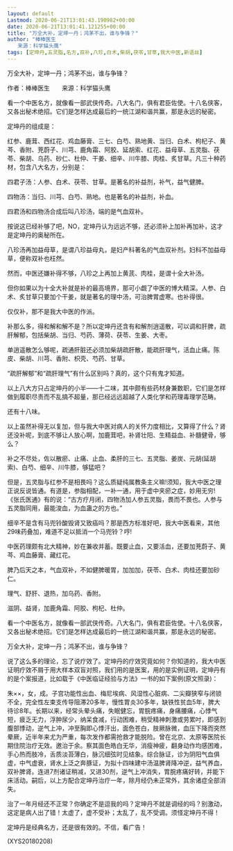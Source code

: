 ```yaml
---
layout: default
Lastmod: 2020-06-21T13:01:43.190982+00:00
date: 2020-06-21T13:01:41.121255+00:00
title: "万全大补，定坤一丹；鸿茅不出，谁与争锋？"
author: "棒棒医生
　　来源：科学猫头鹰"
tags: [定坤丹,五灵脂,名方,双补,八珍,白术,柴胡,茯苓,甘草,我大中医,新语丝]
---
```


万全大补，定坤一丹；鸿茅不出，谁与争锋？

作者：棒棒医生　　来源：科学猫头鹰

看一个中医名方，就像看一部武侠传奇。八大名门，俱有君臣佐使。十八名侠客，又各出秘术绝招。它们是怎样达成最后的一统江湖和谐共赢，那是永远的秘密。

定坤丹的组成是：

红参、鹿茸、西红花、鸡血藤膏、三七、白芍、熟地黄、当归、白术、枸杞子、黄芩、香附、茺蔚子、川芎、鹿角霜、阿胶、延胡索、红花、益母草、五灵脂、茯苓、柴胡、乌药、砂仁、杜仲、干姜、细辛、川牛膝、肉桂、炙甘草。凡三十种药材，包含八大名方，分别是：

四君子汤：人参、白术、茯苓、甘草。是著名的补益剂，补气，益气健脾。

四物汤：当归、川芎、白芍、熟地。也是著名的补益剂，补血。

四君汤和四物汤合成后叫八珍汤，端的是气血双补。

按说这已经补够了吧，NO，定坤丹认为远远不够，还必须补上加补再加补，这才是定坤丹的奥秘所在。

八珍汤再加益母草，是谓八珍益母丸，是妇产科著名的气血双补剂。妇科不加益母草，便称双补也枉然。

然而，中医还嫌补得不够，八珍之上再加上黄芪、肉桂，是谓十全大补汤。

但你如果以为十全大补就是补的最高境界，那可小觑了中医的博大精深。人参、白术、炙甘草只要加个干姜，就是著名的理中汤，可治脾胃虚寒。也补得很。

仅仅补，那不是我大中医的作派。

补那么多，得和解和解不是？所以定坤丹还含有和解剂逍遥散，可以调和肝脾，疏肝解郁，包括柴胡、当归、芍药、薄荷、茯苓、生姜、大枣。

单逍遥散怎么够呢，疏通肝脏还必须加柴胡疏肝散，能疏肝理气，活血止痛。陈皮、柴胡、川芎、香附、枳壳、芍药、甘草。

“疏肝解郁”和“疏肝理气”有什么区别吗？真的，这个只有鬼才知道。

以上八大方只占定坤丹的小半——十二味，其中颇有些药材身兼数职，它们是怎样做到履职尽责而不乱搞不超量，那已经远远超越了人类化学和药理毒理学范畴。

还有十八味。

以上虽然补得无以复加，但与我大中医对病人的关怀力度相比，又算得了什么？肾还没补呢，到底不够让人放心啊，加鹿茸吧，补肾壮阳、生精益血、补髓健骨，够么？

补之不尽处，佐以散瘀、止痛、止血、柔肝的三七、五灵脂、姜炭、元胡(延胡索)、白芍、细辛、川牛膝，够猛吧？

但是，五灵脂与红参不是相畏吗？这么质疑纯属教条主义嘛!须知，我大中医之理正说反说皆通。有道是，参脂相配，一补一通，用于虚中夹瘀之症，妙用无穷!《张氏医通》有的说：“古方疗月闭，四物汤加人参五灵脂，畏而不畏也。人参与五灵脂同用，最能浚血，为血蛊之的方也。”

细辛不是含有马兜铃酸毁肾又致癌吗？那是西方标准好吧，我大中医看来，其他29味药叠加，难道不足以抵消一个马兜铃？哼!

中医药理颇有北大精神，妙在兼收并蓄。既要止血，又要活血，还要加茺蔚子、黄芩、鸡血藤膏、藏红花。

脾乃后天之本，气血双补，不如健脾暖胃，加加加，茯苓、白术、肉桂还要加砂仁。

理气、舒肝、退热，加乌药、香附。

滋阴、益肾，加鹿角霜、阿胶、枸杞、杜仲。

看一个中医名方，就像看一部武侠传奇。八大名门，俱有君臣佐使。十八名侠客，又各出秘术绝招。它们是怎样达成最后的一统江湖和谐共赢，那是永远的秘密。

万全大补，定坤一丹；鸿茅不出，谁与争锋？

说了这么多的理论，忘了说疗效了。定坤丹的疗效究竟如何？你知道的，我大中医证明疗效不屑于用大样本双盲对照，我们用的是医案，用的是实例证明，定坤丹有的是个案报道，比如载于《中医临证经验与方法》一书的如下案例(原文照录)：

朱××，女，成。子宫功能性出血、梅尼埃病、风湿性心脏病、二尖瓣狭窄与闭锁不全，完全性左束支传导阻滞20多年，慢性胃炎30多年，缺铁性贫血5年，脾大待诊8年。长期以来，经常头晕头痛，失眠健忘，胃脘疼痛，身痛腰痛，心悸气短，疲乏无力，浮肿尿少，纳呆食减，行动困难，稍受精神刺激或劳累吋，即感到腹部悸动，逆气上冲，冲至胸即心悸汗出，面色苍白，肢厥脉微，血压下降而突然晕厥，近半年来尤为严重，每次发作都需抢救才能脱险。曾在北京、太原等医院长期住院治疗无效。邀治于余。察其面色皓白无华，消瘦神疲，翻身动作均感困难，手心热而肢冷，舌质淡苔薄白，脉沉细弦时见结象。综合脉证，诊为阴阳气血俱虚，中气虚衰，肾水上泛之奔豚证，为拟十四味建中汤温脾肾降冲逆，益气养血，双补脾肾。连进7剂诸证稍减，又进30剂，逆气上冲消失，胃脘疼痛好转，并能下床活动。嗣后，以上方配合定坤丹治疗一年，除月经仍未正常外，其余诸症全部消失。

治了一年月经还不正常？你确定不是逗我的吗？定坤丹不就是调经的吗？别激动，这定是病人出了错！太虚了，虚不受补；太乱了，乱不受调。须怪定坤丹不得！

定坤丹是经典名方，还是很有效的。不信，看广告！

(XYS20180208)

